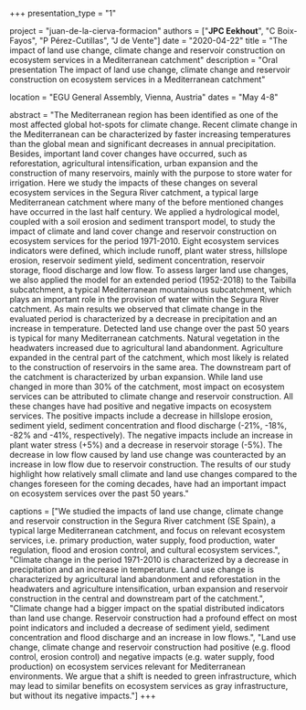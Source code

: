 +++
presentation_type = "1"

project = "juan-de-la-cierva-formacion"
authors = ["**JPC Eekhout**", "C Boix-Fayos", "P Pérez-Cutillas", "J de Vente"]
date = "2020-04-22"
title = "The impact of land use change, climate change and reservoir construction on ecosystem services in a Mediterranean catchment"
description = "Oral presentation The impact of land use change, climate change and reservoir construction on ecosystem services in a Mediterranean catchment"

location = "EGU General Assembly, Vienna, Austria"
dates = "May 4-8"

abstract = "The Mediterranean region has been identified as one of the most affected global hot-spots for climate change. Recent climate change in the Mediterranean can be characterized by faster increasing temperatures than the global mean and significant decreases in annual precipitation. Besides, important land cover changes have occurred, such as reforestation, agricultural intensification, urban expansion and the construction of many reservoirs, mainly with the purpose to store water for irrigation. Here we study the impacts of these changes on several ecosystem services in the Segura River catchment, a typical large Mediterranean catchment where many of the before mentioned changes have occurred in the last half century. We applied a hydrological model, coupled with a soil erosion and sediment transport model, to study the impact of climate and land cover change and reservoir construction on ecosystem services for the period 1971-2010. Eight ecosystem services indicators were defined, which include runoff, plant water stress, hillslope erosion, reservoir sediment yield, sediment concentration, reservoir storage, flood discharge and low flow. To assess larger land use changes, we also applied the model for an extended period (1952-2018) to the Taibilla subcatchment, a typical Mediterranean mountainous subcatchment, which plays an important role in the provision of water within the Segura River catchment. As main results we observed that climate change in the evaluated period is characterized by a decrease in precipitation and an increase in temperature. Detected land use change over the past 50 years is typical for many Mediterranean catchments. Natural vegetation in the headwaters increased due to agricultural land abandonment. Agriculture expanded in the central part of the catchment, which most likely is related to the construction of reservoirs in the same area. The downstream part of the catchment is characterized by urban expansion. While land use changed in more than 30% of the catchment, most impact on ecosystem services can be attributed to climate change and reservoir construction. All these changes have had positive and negative impacts on ecosystem services. The positive impacts include a decrease in hillslope erosion, sediment yield, sediment concentration and flood discharge (-21%, -18%, -82% and -41%, respectively). The negative impacts include an increase in plant water stress (+5%) and a decrease in reservoir storage (-5%). The decrease in low flow caused by land use change was counteracted by an increase in low flow due to reservoir construction. The results of our study highlight how relatively small climate and land use changes compared to the changes foreseen for the coming decades, have had an important impact on ecosystem services over the past 50 years."

captions = ["We studied the impacts of land use change, climate change and reservoir construction in the Segura River catchment (SE Spain), a typical large Mediterranean catchment, and focus on relevant ecosystem services, i.e. primary production, water supply, food production, water regulation, flood and erosion control, and cultural ecosystem services.",
"Climate change in the period 1971-2010 is characterized by a decrease in precipitation and an increase in temperature. Land use change is characterized by agricultural land abandonment and reforestation in the headwaters and agriculture intensification, urban expansion and reservoir construction in the central and downstream part of the catchment.", 
"Climate change had a bigger impact on the spatial distributed indicators than land use change. Reservoir construction had a profound effect on most point indicators and included a decrease of sediment yield, sediment concentration and flood discharge and an increase in low flows.", 
"Land use change, climate change and reservoir construction had positive (e.g. flood control, erosion control) and negative impacts (e.g. water supply, food production) on ecosystem services relevant for Mediterranean environments. We argue that a shift is needed to green infrastructure, which may lead to similar benefits on ecosystem services as gray infrastructure, but without its negative impacts."]
+++